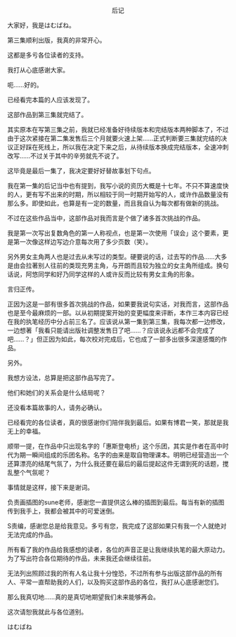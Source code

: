 <p align="center">后记</p>

大家好，我是はむばね。

第三集顺利出版，我真的非常开心。

这都是多亏各位读者的支持。

我打从心底感谢大家。

呃……好的。

已经看完本篇的人应该发现了。

这部作品到第三集就完结了。

其实原本在写第三集之前，我就已经准备好待续版本和完结版本两种脚本了，不过由于这次紧接在第二集发售后三个月就要火速上架……正式判断要三集就完结的决议正好踩在死线上，所以我在决定下来之后，从待续版本换成完结版本，全速冲刺改写……不过关于其中的辛劳就先不说了。

这毕竟是最后一集了，我决定要好好替故事划下句点。

我在第一集的后记当中也有提到，我写小说的资历大概是十七年。不只不算速度快的人，更有写不出来的时期，所以相较于同一时期开始写的人，或许作品数量没有那么多。即使如此，也算是有一定的数量，而且我自认为每次都有做新的挑战。

不过在这些作品当中，这部作品对我而言是个做了诸多首次挑战的作品。

我是第一次写出复数角色的第一人称视点，也是第一次使用「误会」这个要素，更是第一次像这样边写边介意每次用了多少页数（笑）。

另外男女主角两人也是过去从未写过的类型。硬要说的话，过去写的作品……大多是由会拉著别人往前的类现充男主角，与开朗而且较为独立的女主角所组成。换句话说，阿悠同学和好乃同学这样的人或许反而比较有男女主角的形象。

言归正传。

正因为这是一部有很多首次挑战的作品，如果要我说句实话，对我而言，这部作品也是至今最麻烦的一部。以从初期提案开始的变更幅度来评断，本作三本内容已经在我的执笔经历中分占前三名了。应该说从第一集到第三集，我每次都一边修改，一边想著「我看只能请出版社调整发售日了吧……？应该说永远都不会完成了吧……？」但正因为如此，每次校对完成后，它也成了一部多出很多深邃感慨的作品。

另外。

我想方设法，总算是把这部作品写完了。

他们和她们的关系会是什么结局呢？

还没看本篇故事的人，请务必确认。

已经看完的各位读者，真的很感谢你们陪伴我到最后。如果有博君一笑，那就是我无上的幸福。

顺带一提，在作品中只出现名字的「惠斯登电桥」这个乐团，其实是作者在高中时代为期一瞬间组成的乐团名称。名字的由来是取自物理课本。明明已经营造出一个还算漂亮的结尾气氛了，为什么我还要在最后的最后提起这件无谓到死的话题，搅乱整个气氛呢？

事情就是这样，接下来是谢词。

负责画插图的sune老师，感谢您一直提供这么棒的插图到最后。每当有新的插图传到我手上，我都会被其中的可爱迷倒。

S责编，感谢您总是给我意见。多亏有您，我完成了这部如果只有我一个人就绝对无法完成的作品。

所有看了我的作品给我感想的读者，各位的声音正是让我继续执笔的最大原动力。为了写出符合各位期待的作品，未来我还会继续往前。

无法列出照顾过我的所有人名让我十分惶恐，不过所有参与出版这部作品的所有人、平常一直帮助我的人们，以及购买这部作品的各位，我打从心底感谢您们。

那么我真切地……真的是真切地期望我们未来能够再会。

这次请恕我就此与各位道别。

はむばね

